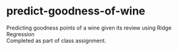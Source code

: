 # predict-goodness-of-wine
Predicting goodness points of a wine given its review using Ridge Regression
<br>Completed as part of class assignment.
<br>
